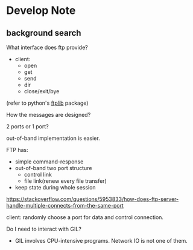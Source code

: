 # Develop Note

## background search
What interface does ftp provide?
- client:
    - open
    - get
    - send
    - dir
    - close/exit/bye

(refer to python's [ftplib](https://docs.python.org/3/library/ftplib.html) package)

How the messages are designed?

2 ports or 1 port?

out-of-band implementation is easier.

FTP has:
- simple command-response
- out-of-band two port structure
    - control link
    - file link(renew every file transfer)
- keep state during whole session

https://stackoverflow.com/questions/5953833/how-does-ftp-server-handle-multiple-connects-from-the-same-port

client: randomly choose a port for data and control connection.

Do I need to interact with GIL?
- GIL involves CPU-intensive programs. Network IO is not one of them.